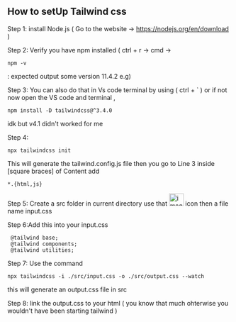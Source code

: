 ## How to setUp Tailwind css 
Step 1:
install Node.js ( Go to the website -> https://nodejs.org/en/download )


Step 2:
Verify you have npm installed ( ctrl + r -> cmd -> 
``` 
npm -v 
```
: expected output some version 11.4.2 e.g)


Step 3:
You can also do that in Vs code terminal by using ( ctrl + ` ) or if not now open the VS code and terminal ,
```
npm install -D tailwindcss@^3.4.0
```
idk but v4.1 didn't worked for me 


Step 4:
```
npx tailwindcss init
```
This will generate the tailwind.config.js file then you go to Line 3 inside [square braces] of Content add
```
*.{html,js}
```


Step 5:
Create a src folder in current directory use that <img width="33" height="28" alt="image" src="https://github.com/user-attachments/assets/e628bed9-2b82-43fd-9b62-4e1fbc8223c3" /> icon then a file name input.css 


Step 6:Add this into your input.css
```
 @tailwind base;
 @tailwind components;
 @tailwind utilities;
```


Step 7:
Use the command
```
npx tailwindcss -i ./src/input.css -o ./src/output.css --watch
```
this will generate an output.css file in src 


Step 8:
link the output.css to your html ( you know that much ohterwise you wouldn't have been starting tailwind ) 

